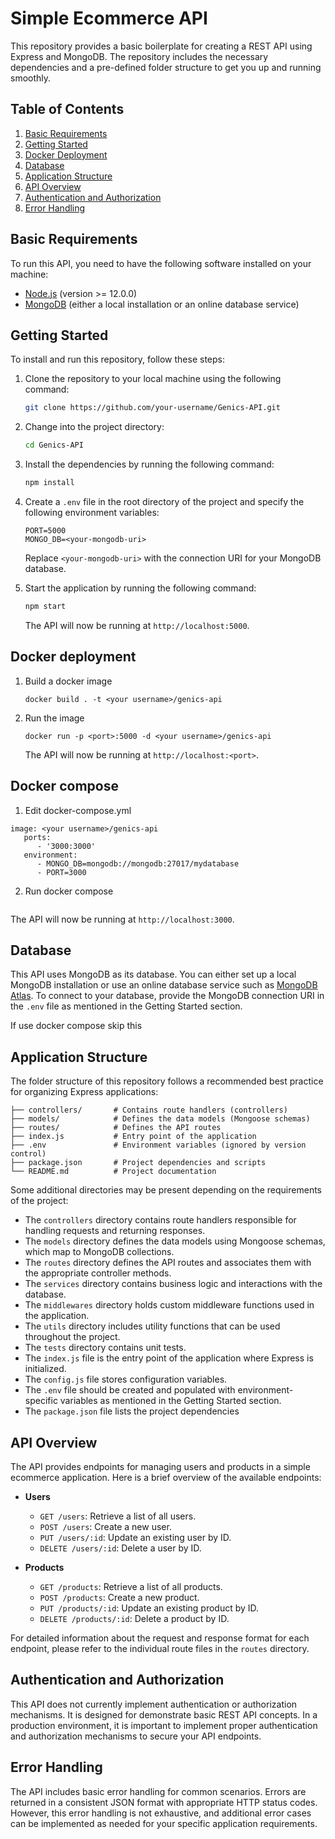 # Simple Ecommerce API

This repository provides a basic boilerplate for creating a REST API using Express and MongoDB. The repository includes the necessary dependencies and a pre-defined folder structure to get you up and running smoothly.

## Table of Contents
1. [Basic Requirements](#basic-requirements)
2. [Getting Started](#getting-started)
3. [Docker Deployment](#docker-deployment)
4. [Database](#database)
5. [Application Structure](#application-structure)
6. [API Overview](#api-overview)
7. [Authentication and Authorization](#authentication-and-authorization)
8. [Error Handling](#error-handling)

## Basic Requirements

To run this API, you need to have the following software installed on your machine:

- [Node.js](https://nodejs.org) (version >= 12.0.0)
- [MongoDB](https://www.mongodb.com/) (either a local installation or an online database service)

## Getting Started

To install and run this repository, follow these steps:

1. Clone the repository to your local machine using the following command:

   ```bash
   git clone https://github.com/your-username/Genics-API.git
   ```

2. Change into the project directory:

   ```bash
   cd Genics-API
   ```

3. Install the dependencies by running the following command:

   ```bash
   npm install
   ```

4. Create a `.env` file in the root directory of the project and specify the following environment variables:

   ```
   PORT=5000
   MONGO_DB=<your-mongodb-uri>
   ```

   Replace `<your-mongodb-uri>` with the connection URI for your MongoDB database.

5. Start the application by running the following command:

   ```bash
   npm start
   ```

   The API will now be running at `http://localhost:5000`.

## Docker deployment

1. Build a docker image
   ```
   docker build . -t <your username>/genics-api
   ```

2. Run the image
   ```
   docker run -p <port>:5000 -d <your username>/genics-api
   ```
   The API will now be running at `http://localhost:<port>`.

## Docker  compose

1.  Edit docker-compose.yml
   ```
   image: <your username>/genics-api
      ports:
         - '3000:3000'
      environment:
         - MONGO_DB=mongodb://mongodb:27017/mydatabase
         - PORT=3000
   ```

2. Run docker compose
```docker-compose up
```
   The API will now be running at `http://localhost:3000`.

## Database

This API uses MongoDB as its database. You can either set up a local MongoDB installation or use an online database service such as [MongoDB Atlas](https://www.mongodb.com/cloud/atlas). To connect to your database, provide the MongoDB connection URI in the `.env` file as mentioned in the Getting Started section.

If use docker compose skip this

## Application Structure

The folder structure of this repository follows a recommended best practice for organizing Express applications:

```
├── controllers/       # Contains route handlers (controllers)
├── models/            # Defines the data models (Mongoose schemas)
├── routes/            # Defines the API routes
├── index.js           # Entry point of the application
├── .env               # Environment variables (ignored by version control)
├── package.json       # Project dependencies and scripts
└── README.md          # Project documentation
```

Some additional directories may be present depending on the requirements of the project:

- The `controllers` directory contains route handlers responsible for handling requests and returning responses.
- The `models` directory defines the data models using Mongoose schemas, which map to MongoDB collections.
- The `routes` directory defines the API routes and associates them with the appropriate controller methods.
- The `services` directory contains business logic and interactions with the database.
- The `middlewares` directory holds custom middleware functions used in the application.
- The `utils` directory includes utility functions that can be used throughout the project.
- The `tests` directory contains unit tests.
- The `index.js` file is the entry point of the application where Express is initialized.
- The `config.js` file stores configuration variables.
- The `.env` file should be created and populated with environment-specific variables as mentioned in the Getting Started section.
- The `package.json` file lists the project dependencies

## API Overview

The API provides endpoints for managing users and products in a simple ecommerce application. Here is a brief overview of the available endpoints:

- **Users**
  - `GET /users`: Retrieve a list of all users.
  - `POST /users`: Create a new user.
  - `PUT /users/:id`: Update an existing user by ID.
  - `DELETE /users/:id`: Delete a user by ID.

- **Products**
  - `GET /products`: Retrieve a list of all products.
  - `POST /products`: Create a new product.
  - `PUT /products/:id`: Update an existing product by ID.
  - `DELETE /products/:id`: Delete a product by ID.

For detailed information about the request and response format for each endpoint, please refer to the individual route files in the `routes` directory.

## Authentication and Authorization

This API does not currently implement authentication or authorization mechanisms. It is designed for demonstrate basic REST API concepts. In a production environment, it is important to implement proper authentication and authorization mechanisms to secure your API endpoints.

## Error Handling

The API includes basic error handling for common scenarios. Errors are returned in a consistent JSON format with appropriate HTTP status codes. However, this error handling is not exhaustive, and additional error cases can be implemented as needed for your specific application requirements.
